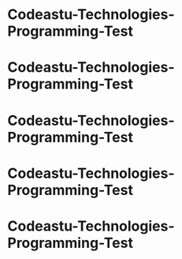 # Codeastu-Technologies-Programming-Test
# Codeastu-Technologies-Programming-Test
# Codeastu-Technologies-Programming-Test
# Codeastu-Technologies-Programming-Test
# Codeastu-Technologies-Programming-Test
